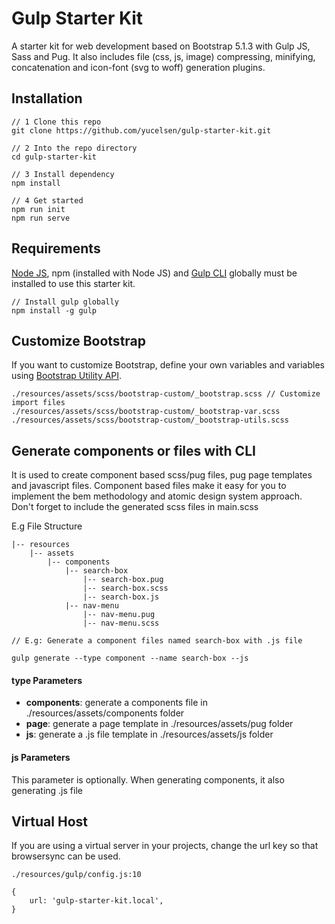 # Gulp Starter Kit
A starter kit for web development based on Bootstrap 5.1.3 with Gulp JS, Sass and Pug.
It also includes file (css, js, image) compressing, minifying, concatenation and icon-font (svg to woff) generation plugins.

## Installation
```
// 1 Clone this repo
git clone https://github.com/yucelsen/gulp-starter-kit.git

// 2 Into the repo directory
cd gulp-starter-kit

// 3 Install dependency
npm install

// 4 Get started
npm run init
npm run serve
```

## Requirements
[Node JS](https://nodejs.org/en/), npm (installed with Node JS) and [Gulp CLI](https://gulpjs.com/) globally must be installed to use this starter kit.
```
// Install gulp globally
npm install -g gulp
```

## Customize Bootstrap
If you want to customize Bootstrap, define your own variables and variables using [Bootstrap Utility API](https://getbootstrap.com/docs/5.1/utilities/api/).

```
./resources/assets/scss/bootstrap-custom/_bootstrap.scss // Customize import files
./resources/assets/scss/bootstrap-custom/_bootstrap-var.scss
./resources/assets/scss/bootstrap-custom/_bootstrap-utils.scss
``` 

## Generate components or files with CLI
It is used to create component based scss/pug files, pug page templates and javascript files.
Component based files make it easy for you to implement the bem methodology and atomic design system approach.
Don't forget to include the generated scss files in main.scss

E.g File Structure

```
|-- resources
    |-- assets
        |-- components
            |-- search-box
                |-- search-box.pug
                |-- search-box.scss
                |-- search-box.js
            |-- nav-menu
                |-- nav-menu.pug
                |-- nav-menu.scss
``` 

```
// E.g: Generate a component files named search-box with .js file

gulp generate --type component --name search-box --js
```

#### type Parameters
- **components**: generate a components file in ./resources/assets/components folder
- **page**: generate a page template in ./resources/assets/pug folder
- **js**: generate a .js file template in ./resources/assets/js folder
#### js Parameters
This parameter is optionally. When generating components, it also generating .js file

## Virtual Host
If you are using a virtual server in your projects, change the url key so that browsersync can be used.

```
./resources/gulp/config.js:10

{
    url: 'gulp-starter-kit.local',
}
```

